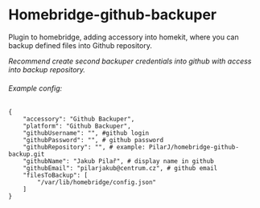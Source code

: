 # Homebridge-github-backuper

Plugin to homebridge, adding accessory into homekit, where you can backup defined files into Github repository.

_Recommend create second backuper credentials into github with access into backup repository._

###### Example config:
    {
        "accessory": "Github Backuper",
        "platform": "Github Backuper",
        "githubUsername": "", #github login
        "githubPassword": "", # github password
        "githubRepository": "", # example: PilarJ/homebridge-github-backup.git
        "githubName": "Jakub Pilař", # display name in github
        "githubEmail": "pilarjakub@centrum.cz", # github email
        "filesToBackup": [
            "/var/lib/homebridge/config.json"
        ]
    }